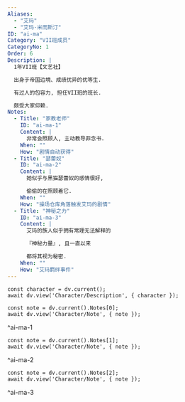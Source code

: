 ```yaml
---
Aliases:
  - "艾玛"
  - "艾玛·米而斯汀"
ID: "ai-ma"
Category: "VII班成员"
CategoryNo: 1
Order: 6
Description: |
  1年VII班【文艺社】

  出身于帝国边境、成绩优异的优等生.

  有过人的包容力, 担任VII班的班长.

  颇受大家仰赖.
Notes:
  - Title: "家教老师"
    ID: "ai-ma-1"
    Content: |
      非常会照顾人, 主动教导菲念书.
    When: ""
    How: "剧情自动获得"
  - Title: "瑟蕾奴"
    ID: "ai-ma-2"
    Content: |
      她似乎与黑猫瑟蕾奴的感情很好,

      偷偷的在照顾着它.
    When: ""
    How: "操场仓库角落触发艾玛的剧情"
  - Title: "神秘之力"
    ID: "ai-ma-3"
    Content: |
      艾玛的族人似乎拥有常理无法解释的

      『神秘力量』, 且一直以来

      都将其视为秘密.
    When: ""
    How: "艾玛羁绊事件"
---
```

```dataviewjs
const character = dv.current();
await dv.view('Character/Description', { character });
```

```dataviewjs
const note = dv.current().Notes[0];
await dv.view('Character/Note', { note });
```
^ai-ma-1

```dataviewjs
const note = dv.current().Notes[1];
await dv.view('Character/Note', { note });
```
^ai-ma-2

```dataviewjs
const note = dv.current().Notes[2];
await dv.view('Character/Note', { note });
```
^ai-ma-3
